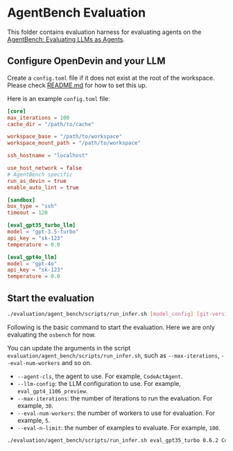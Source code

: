 # AgentBench Evaluation

This folder contains evaluation harness for evaluating agents on
the [AgentBench: Evaluating LLMs as Agents](https://arxiv.org/abs/2308.03688).

## Configure OpenDevin and your LLM

Create a `config.toml` file if it does not exist at the root of the workspace. Please check [README.md](../../README.md)
for how to set this up.

Here is an example `config.toml` file:

```toml
[core]
max_iterations = 100
cache_dir = "/path/to/cache"

workspace_base = "/path/to/workspace"
workspace_mount_path = "/path/to/workspace"

ssh_hostname = "localhost"

use_host_network = false
# AgentBench specific
run_as_devin = true
enable_auto_lint = true

[sandbox]
box_type = "ssh"
timeout = 120

[eval_gpt35_turbo_llm]
model = "gpt-3.5-turbo"
api_key = "sk-123"
temperature = 0.0

[eval_gpt4o_llm]
model = "gpt-4o"
api_key = "sk-123"
temperature = 0.0
```

## Start the evaluation

```bash
./evaluation/agent_bench/scripts/run_infer.sh [model_config] [git-version] [agent] [eval_limit]
```

Following is the basic command to start the evaluation. Here we are only evaluating the `osbench` for now.

You can update the arguments in the script `evaluation/agent_bench/scripts/run_infer.sh`, such as `--max-iterations`, `--eval-num-workers` and so on.

- `--agent-cls`, the agent to use. For example, `CodeActAgent`.
- `--llm-config`: the LLM configuration to use. For example, `eval_gpt4_1106_preview`.
- `--max-iterations`: the number of iterations to run the evaluation. For example, `30`.
- `--eval-num-workers`: the number of workers to use for evaluation. For example, `5`.
- `--eval-n-limit`: the number of examples to evaluate. For example, `100`.

```bash
./evaluation/agent_bench/scripts/run_infer.sh eval_gpt35_turbo 0.6.2 CodeActAgent 1
```
